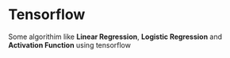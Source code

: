 <h1>Tensorflow</h1>

Some algorithim like <b>Linear Regression</b>, <b>Logistic Regression</b> and <b>Activation Function</b> using tensorflow
